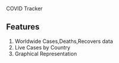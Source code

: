 COVID Tracker

## Features

1. Worldwide Cases,Deaths,Recovers data
2. Live Cases by Country
3. Graphical Representation
